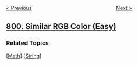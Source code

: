 <!--|This file generated by command(leetcode description); DO NOT EDIT.    |-->
<!--+----------------------------------------------------------------------+-->
<!--|@author    openset <openset.wang@gmail.com>                           |-->
<!--|@link      https://github.com/openset                                 |-->
<!--|@home      https://github.com/tonymontaro/leetcode-hints                        |-->
<!--+----------------------------------------------------------------------+-->

[< Previous](https://github.com/tonymontaro/leetcode-hints/tree/master/problems/champagne-tower "Champagne Tower")
　　　　　　　　　　　　　　　　
[Next >](https://github.com/tonymontaro/leetcode-hints/tree/master/problems/minimum-swaps-to-make-sequences-increasing "Minimum Swaps To Make Sequences Increasing")

## [800. Similar RGB Color (Easy)](https://leetcode.com/problems/similar-rgb-color "相似 RGB 颜色")



### Related Topics
  [[Math](https://github.com/tonymontaro/leetcode-hints/tree/master/tag/math/README.md)]
  [[String](https://github.com/tonymontaro/leetcode-hints/tree/master/tag/string/README.md)]

